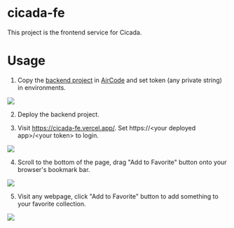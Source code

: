 # cicada-fe

This project is the frontend service for Cicada.

# Usage

1. Copy the [backend project](https://aircode.cool/w6uizm6x3c) in [AirCode](https://aircode.io) and set token (any private string) in environments.

![](https://pkxfpp.hk.aircodecdn.com/1689834236189.1689834293088_yu16pyq1g1.jpg)

2. Deploy the backend project.

3. Visit https://cicada-fe.vercel.app/. Set https://&lt;your deployed app&gt;/&lt;your token&gt; to login.

![](https://pkxfpp.hk.aircodecdn.com/1689834533762.1689834549424_ij0nb9jjkme.jpg)

4. Scroll to the bottom of the page, drag "Add to Favorite" button onto your browser's bookmark bar.

![](https://pkxfpp.hk.aircodecdn.com/Jul-20-202314-45-40.1689835607581_ffvq1uetiw.gif)

5. Visit any webpage, click "Add to Favorite" button to add something to your favorite collection.

![](https://pkxfpp.hk.aircodecdn.com/Jul-20-202314-49-57.1689835859647_4x8mw4s4g3l.gif)
